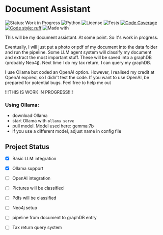 # Document Assistant

![Status: Work in Progress](https://img.shields.io/badge/Status-Work%20In%20Progress-yellow)
![Python](https://img.shields.io/badge/Python-3.12-blue)
![License](https://img.shields.io/badge/License-MIT-green)
![Tests](https://img.shields.io/github/actions/workflow/status/HeddaZa/DocumentAssistant/python-quality.yml)
[![Code Coverage](https://codecov.io/gh/HeddaZa/DocumentAssistant/branch/main/graph/badge.svg)](https://codecov.io/gh/HeddaZa/DocumentAssistant)
[![Code style: ruff](https://img.shields.io/badge/code%20style-ruff-000000.svg)](https://github.com/astral-sh/ruff)
![Made with](https://img.shields.io/badge/Made%20with-LangChain-orange)

This will be my document assistant. At some point. So it's work in progress.

Eventually, I will just put a photo or pdf of my document into the data folder and run the pipeline. Some LLM agent system will classify my document and extract the most important stuff. These will be saved into a graphDB (probably Neo4j).
Next time I do my tax return, I can query my graphDB.

I use Ollama but coded an OpenAI option. However, I realised my credit at OpenAI expired, so I didn't test the code. If you want to use OpenAI, be prepared for potential bugs. Feel free to help me out

!!!THIS IS WORK IN PROGRESS!!!!


### Using Ollama: 
* download Ollama
* start Ollama with `ollama serve`
* pull model. Model used here: gemma:7b
* if you use a different model, adjust name in config file

## Project Status
- [x] Basic LLM integration
- [x] Ollama support
- [ ] OpenAI integration
- [ ] Pictures will be classified
- [ ] Pdfs will be classified
- [ ] Neo4j setup
- [ ] pipeline from document to graphDB entry
- [ ] Tax return query system

